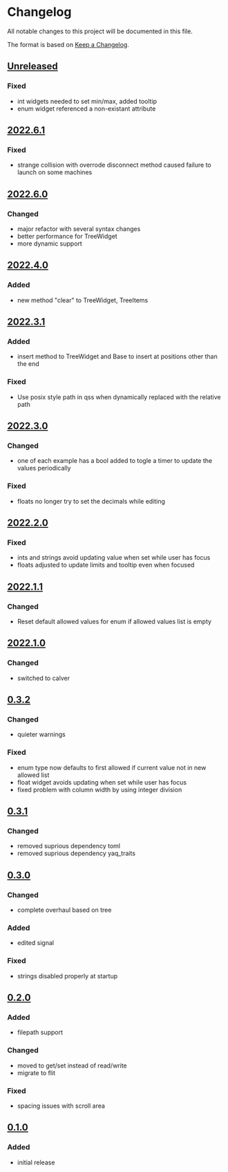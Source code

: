 # Changelog
All notable changes to this project will be documented in this file.

The format is based on [Keep a Changelog](https://keepachangelog.com/).

## [Unreleased]

### Fixed
- int widgets needed to set min/max, added tooltip
- enum widget referenced a non-existant attribute

## [2022.6.1]

### Fixed
- strange collision with overrode disconnect method caused failure to launch on some machines

## [2022.6.0]

### Changed
- major refactor with several syntax changes
- better performance for TreeWidget
- more dynamic support

## [2022.4.0]

### Added
- new method "clear" to TreeWidget, TreeItems

## [2022.3.1]

### Added
- insert method to TreeWidget and Base to insert at positions other than the end

### Fixed
- Use posix style path in qss when dynamically replaced with the relative path

## [2022.3.0]

### Changed
- one of each example has a bool added to togle a timer to update the values periodically

### Fixed
- floats no longer try to set the decimals while editing

## [2022.2.0]

### Fixed
- ints and strings avoid updating value when set while user has focus
- floats adjusted to update limits and tooltip even when focused

## [2022.1.1]

### Changed
- Reset default allowed values for enum if allowed values list is empty

## [2022.1.0]

### Changed
- switched to calver

## [0.3.2]

### Changed
- quieter warnings

### Fixed
- enum type now defaults to first allowed if current value not in new allowed list
- float widget avoids updating when set while user has focus
- fixed problem with column width by using integer division

## [0.3.1]

### Changed
- removed suprious dependency toml
- removed suprious dependency yaq_traits

## [0.3.0]

### Changed
- complete overhaul based on tree

### Added
- edited signal

### Fixed
- strings disabled properly at startup

## [0.2.0]

### Added
- filepath support

### Changed
- moved to get/set instead of read/write
- migrate to flit

### Fixed
- spacing issues with scroll area

## [0.1.0]

### Added
- initial release

[Unreleased]: https://github.com/yaq-project/qtypes/compare/v2022.6.1...main
[2022.6.1]: https://github.com/yaq-project/qtypes/compare/v2022.6.0...v2022.6.1
[2022.6.0]: https://github.com/yaq-project/qtypes/compare/v2022.4.0...v2022.6.0
[2022.4.0]: https://github.com/yaq-project/qtypes/compare/v2022.3.1...v2022.4.0
[2022.3.1]: https://gitlab.com/yaq-project/qtypes/compare/v2022.3.0...v2022.3.1
[2022.3.0]: https://github.com/yaq-project/qtypes/compare/v2022.2.0...v2022.3.0
[2022.2.0]: https://github.com/yaq-project/qtypes/compare/v2022.1.1...v2022.2.0
[2022.1.1]: https://github.com/yaq-project/qtypes/compare/v2022.1.0...v2022.1.1
[2022.1.0]: https://github.com/yaq-project/qtypes/compare/v0.3.2...v2022.1.0
[0.3.2]: https://github.com/yaq-project/qtypes/compare/v0.3.1...v0.3.2
[0.3.1]: https://github.com/yaq-project/qtypes/compare/v0.3.0...v0.3.1
[0.3.0]: https://github.com/yaq-project/qtypes/compare/v0.2.0...v0.3.0
[0.2.0]: https://github.com/yaq-project/qtypes/compare/v0.1.0...v0.2.0
[0.1.0]: https://github.com/yaq-project/qtypes/tags/v0.1.0
